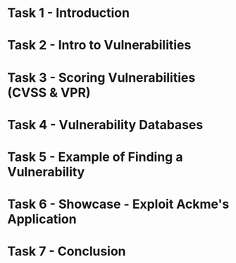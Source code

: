 # Task 1 - Introduction

# Task 2 - Intro to Vulnerabilities

# Task 3 - Scoring Vulnerabilities (CVSS & VPR)

# Task 4 - Vulnerability Databases

# Task 5 - Example of Finding a Vulnerability

# Task 6 - Showcase - Exploit Ackme's Application

# Task 7 - Conclusion
